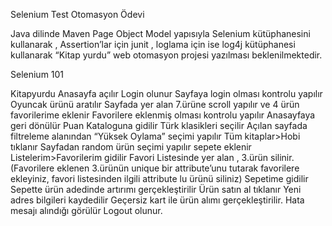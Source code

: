 Selenium Test Otomasyon Ödevi



Java dilinde Maven Page Object Model yapısıyla Selenium kütüphanesini kullanarak ,
Assertion’lar için junit , loglama için ise log4j kütüphanesi kullanarak “Kitap yurdu” web otomasyon projesi yazılması beklenilmektedir.

Selenium 101

Kitapyurdu Anasayfa açılır
Login olunur
Sayfaya login olması kontrolu yapılır
Oyuncak ürünü aratılır
Sayfada yer alan 7.ürüne scroll yapılır ve 4 ürün favorilerime eklenir
Favorilere eklenmiş olması kontrolu yapılır
Anasayfaya geri dönülür
Puan Kataloguna gidilir
Türk klasikleri seçilir
Açılan sayfada filtreleme alanından “Yüksek Oylama” seçimi yapılır
Tüm kitaplar>Hobi tıklanır
Sayfadan random ürün seçimi yapılır sepete eklenir
Listelerim>Favorilerim gidilir
Favori Listesinde yer alan , 3.ürün silinir.(Favorilere eklenen 3.ürünün unique bir attribute’unu tutarak favorilere ekleyiniz, favori listesinden ilgili attribute lu ürünü siliniz)
Sepetime gidilir
Sepette ürün adedinde artırımı gerçekleştirilir
Ürün satın al tıklanır
Yeni adres bilgileri kaydedilir
Geçersiz kart ile ürün alımı gerçekleştirilir.
Hata mesajı alındığı görülür
Logout olunur.
